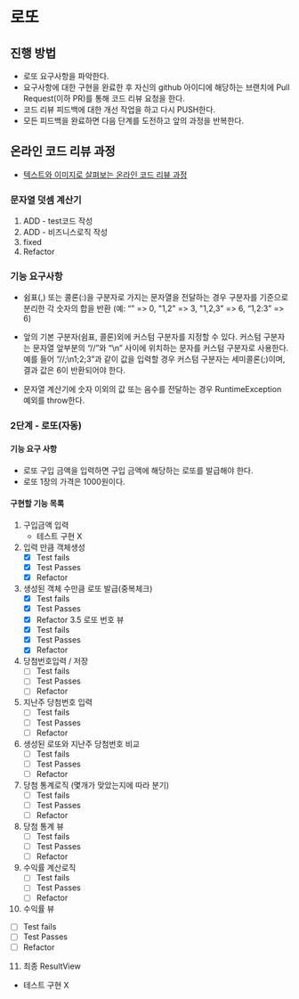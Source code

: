 # 로또
## 진행 방법
* 로또 요구사항을 파악한다.
* 요구사항에 대한 구현을 완료한 후 자신의 github 아이디에 해당하는 브랜치에 Pull Request(이하 PR)를 통해 코드 리뷰 요청을 한다.
* 코드 리뷰 피드백에 대한 개선 작업을 하고 다시 PUSH한다.
* 모든 피드백을 완료하면 다음 단계를 도전하고 앞의 과정을 반복한다.

## 온라인 코드 리뷰 과정
* [텍스트와 이미지로 살펴보는 온라인 코드 리뷰 과정](https://github.com/next-step/nextstep-docs/tree/master/codereview)

### 문자열 덧셈 계산기

1. ADD - test코드 작성
2. ADD - 비즈니스로직 작성
3. fixed
4. Refactor

### 기능 요구사항

+ 쉼표(,) 또는 콜론(:)을 구분자로 가지는 문자열을 전달하는 경우 구분자를 기준으로 분리한 각 숫자의 합을 반환 (예: “” => 0, "1,2" => 3, "1,2,3" => 6, “1,2:3” => 6)

+ 앞의 기본 구분자(쉼표, 콜론)외에 커스텀 구분자를 지정할 수 있다. 커스텀 구분자는 문자열 앞부분의 “//”와 “\n” 사이에 위치하는 문자를 커스텀 구분자로 사용한다. 예를 들어 “//;\n1;2;3”과 같이 값을 입력할 경우 커스텀 구분자는 세미콜론(;)이며, 결과 값은 6이 반환되어야 한다.

+ 문자열 계산기에 숫자 이외의 값 또는 음수를 전달하는 경우 RuntimeException 예외를 throw한다.


### 2단계 - 로또(자동)

#### 기능 요구 사항
+ 로또 구입 금액을 입력하면 구입 금액에 해당하는 로또를 발급해야 한다.
+ 로또 1장의 가격은 1000원이다.

#### 구현할 기능 목록

1. 구입금액 입력
   - 테스트 구현 X
2. 입력 만큼 객체생성
   - [X] Test fails
   - [X] Test Passes
   - [X] Refactor
3. 생성된 객체 수만큼 로또 발급(중복체크)
   - [X] Test fails
   - [X] Test Passes
   - [X] Refactor
3.5 로또 번호 뷰
   - [X] Test fails
   - [X] Test Passes
   - [X] Refactor
4. 당첨번호입력 / 저장
   - [ ] Test fails
   - [ ] Test Passes
   - [ ] Refactor
5. 지난주 당첨번호 입력
   - [ ] Test fails
   - [ ] Test Passes
   - [ ] Refactor
6. 생성된 로또와 지난주 당첨번호 비교
   - [ ] Test fails
   - [ ] Test Passes
   - [ ] Refactor
7. 당첨 통계로직 (몇개가 맞았는지에 따라 분기)
   - [ ] Test fails
   - [ ] Test Passes
   - [ ] Refactor
8. 당첨 통계 뷰
   - [ ] Test fails
   - [ ] Test Passes
   - [ ] Refactor
9. 수익률 계산로직
   - [ ] Test fails
   - [ ] Test Passes
   - [ ] Refactor
10. 수익률 뷰
   - [ ] Test fails
   - [ ] Test Passes
   - [ ] Refactor
11. 최종 ResultView
   - 테스트 구현 X  
